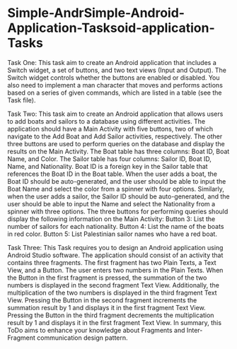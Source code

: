 # Simple-AndrSimple-Android-Application-Tasksoid-application-Tasks


Task One:
This task aim to create an Android application that includes a Switch widget, a set of buttons, and two text views (Input and Output). The Switch widget controls whether the buttons are enabled or disabled. You also need to implement a man character that moves and performs actions based on a series of given commands, which are listed in a table (see the Task file).


Task Two:
This task aim to create an Android application that allows users to add boats and sailors to a database using different activities. The application should have a Main Activity with five buttons, two of which navigate to the Add Boat and Add Sailor activities, respectively. The other three buttons are used to perform queries on the database and display the results on the Main Activity.
The Boat table has three columns: Boat ID, Boat Name, and Color. The Sailor table has four columns: Sailor ID, Boat ID, Name, and Nationality. Boat ID is a foreign key in the Sailor table that references the Boat ID in the Boat table.
When the user adds a boat, the Boat ID should be auto-generated, and the user should be able to input the Boat Name and select the color from a spinner with four options. Similarly, when the user adds a sailor, the Sailor ID should be auto-generated, and the user should be able to input the Name and select the Nationality from a spinner with three options.
The three buttons for performing queries should display the following information on the Main Activity:
Button 3: List the number of sailors for each nationality.
Button 4: List the name of the boats in red color.
Button 5: List Palestinian sailor names who have a red boat.


Task Three:
This Task requires you to design an Android application using Android Studio software. The application should consist of an activity that contains three fragments.
 The first fragment has two Plain Texts, a Text View, and a Button. The user enters two numbers in the Plain Texts. When the Button in the first fragment is pressed, the summation of the two numbers is displayed in the second fragment Text View. Additionally, the multiplication of the two numbers is displayed in the third fragment Text View.
Pressing the Button in the second fragment increments the summation result by 1 and displays it in the first fragment Text View. Pressing the Button in the third fragment decrements the multiplication result by 1 and displays it in the first fragment Text View.
In summary, this ToDo aims to enhance your knowledge about Fragments and Inter-Fragment communication design pattern.